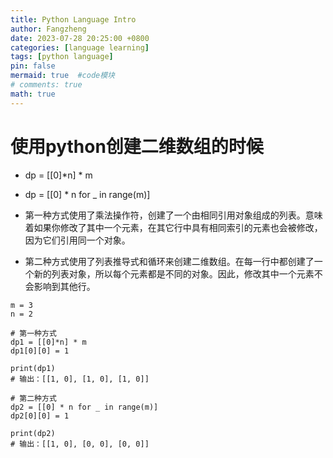 ```yaml
---
title: Python Language Intro
author: Fangzheng
date: 2023-07-28 20:25:00 +0800
categories: [language learning]
tags: [python language]
pin: false
mermaid: true  #code模块
# comments: true
math: true
---
```

# 使用python创建二维数组的时候
* dp = [[0]*n] * m
* dp = [[0] * n for _ in range(m)]
* 第一种方式使用了乘法操作符，创建了一个由相同引用对象组成的列表。意味着如果你修改了其中一个元素，在其它行中具有相同索引的元素也会被修改，因为它们引用同一个对象。

* 第二种方式使用了列表推导式和循环来创建二维数组。在每一行中都创建了一个新的列表对象，所以每个元素都是不同的对象。因此，修改其中一个元素不会影响到其他行。

```console
m = 3
n = 2

# 第一种方式
dp1 = [[0]*n] * m
dp1[0][0] = 1

print(dp1)
# 输出：[[1, 0], [1, 0], [1, 0]]

# 第二种方式
dp2 = [[0] * n for _ in range(m)]
dp2[0][0] = 1

print(dp2)
# 输出：[[1, 0], [0, 0], [0, 0]]
```